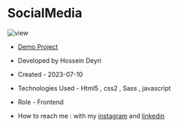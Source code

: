 # SocialMedia

![view](https://github.com/hossein-deyri/SocialMedia-Trick/assets/136192436/b1e7c9d4-f46a-4958-9384-5ed6b6c6ddb7)

- [Demo Project]( https://hossein-deyri.github.io/SocialMedia-Trick/)

- Developed by Hossein Deyri

- Created - 2023-07-10

- Technologies Used - Html5 , css2  , Sass , javascript

- Role - Frontend

- How to reach me : with my [instagram](https://www.instagram.com/hossein.deyri_web) and [linkedin](https://www.linkedin.com/in/hossein-deyri)
